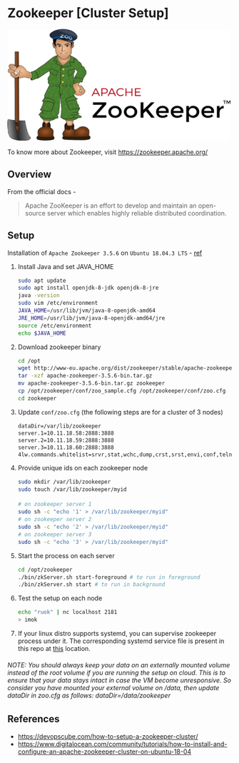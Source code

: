 # Zookeeper [Cluster Setup]
<img src="https://github.com/abhishektripathi24/platform-setup/blob/master/apache-zookeeper/images/zookeeper-logo.png" width="500" height="250"/>

To know more about Zookeeper, visit https://zookeeper.apache.org/

## Overview
From the official docs -

> Apache ZooKeeper is an effort to develop and maintain an open-source server which enables highly reliable distributed coordination.

## Setup
Installation of `Apache Zookeeper 3.5.6` on `Ubuntu 18.04.3 LTS` - [ref](https://zookeeper.apache.org/doc/r3.1.2/zookeeperStarted.html)

1. Install Java and set JAVA_HOME
    ```bash
    sudo apt update
    sudo apt install openjdk-8-jdk openjdk-8-jre
    java -version
    sudo vim /etc/environment
    JAVA_HOME=/usr/lib/jvm/java-8-openjdk-amd64
    JRE_HOME=/usr/lib/jvm/java-8-openjdk-amd64/jre
    source /etc/environment
    echo $JAVA_HOME
    ```
    
2. Download zookeeper binary
    ```bash
    cd /opt
    wget http://www-eu.apache.org/dist/zookeeper/stable/apache-zookeeper-3.5.6-bin.tar.gz
    tar -xzf apache-zookeeper-3.5.6-bin.tar.gz
    mv apache-zookeeper-3.5.6-bin.tar.gz zookeeper
    cp /opt/zookeeper/conf/zoo_sample.cfg /opt/zookeeper/conf/zoo.cfg
    cd zookeeper    
    ```
    
3. Update `conf/zoo.cfg` (the following steps are for a cluster of 3 nodes)
    ```properties
    dataDir=/var/lib/zookeeper
    server.1=10.11.18.58:2888:3888
    server.2=10.11.18.59:2888:3888
    server.3=10.11.18.60:2888:3888
    4lw.commands.whitelist=srvr,stat,wchc,dump,crst,srst,envi,conf,telnet,wchs,wchp,dirs,cons,mntr,isro,ruok,gtmk,stmk
    ```

4. Provide unique ids on each zookeeper node
    ```bash
    sudo mkdir /var/lib/zookeeper
    sudo touch /var/lib/zookeeper/myid
    
    # on zookeeper server 1
    sudo sh -c "echo '1' > /var/lib/zookeeper/myid"
    # on zookeeper server 2
    sudo sh -c "echo '2' > /var/lib/zookeeper/myid"
    # on zookeeper server 3
    sudo sh -c "echo '3' > /var/lib/zookeeper/myid"
    ``` 

5. Start the process on each server
    ```bash
    cd /opt/zookeeper
    ./bin/zkServer.sh start-foreground # to run in foreground
    ./bin/zkServer.sh start # to run in background
    ```

6. Test the setup on each node
    ```bash
    echo "ruok" | nc localhost 2181
    > imok
    ```
    
7. If your linux distro supports systemd, you can supervise zookeeper process under it. The corresponding systemd service file is present in this repo at [this](systemd) location.
###### NOTE: You should always keep your data on an externally mounted volume instead of the root volume if you are running the setup on cloud. This is to ensure that your data stays intact in case the VM become unresponsive. So consider you have mounted your external volume on /data, then update dataDir in zoo.cfg as follows: dataDir=/data/zookeeper

## References
* https://devopscube.com/how-to-setup-a-zookeeper-cluster/
* https://www.digitalocean.com/community/tutorials/how-to-install-and-configure-an-apache-zookeeper-cluster-on-ubuntu-18-04
